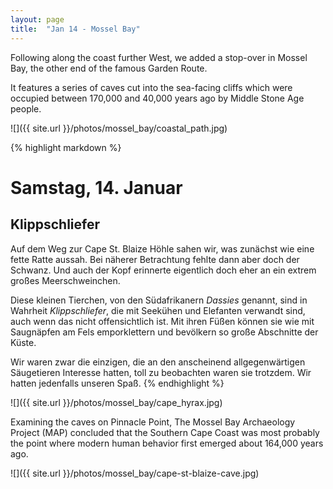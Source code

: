 ```yaml
---
layout: page
title:  "Jan 14 - Mossel Bay"
---
```


Following along the coast further West, we added a stop-over in Mossel Bay, the other end of the famous Garden Route.

It features a series of caves cut into the sea-facing cliffs which were occupied between 170,000 and 40,000 years ago by Middle Stone Age people.

![]({{ site.url }}/photos/mossel_bay/coastal_path.jpg)

{% highlight markdown %}
# Samstag, 14. Januar
## Klippschliefer

Auf dem Weg zur Cape St. Blaize Höhle sahen wir, was zunächst wie eine fette Ratte aussah. Bei näherer Betrachtung fehlte dann aber doch der Schwanz. Und auch der Kopf erinnerte eigentlich doch eher an ein extrem großes Meerschweinchen.

Diese kleinen Tierchen, von den Südafrikanern _Dassies_ genannt, sind in Wahrheit _Klippschliefer_, die mit Seekühen und Elefanten verwandt sind, auch wenn das nicht offensichtlich ist.
Mit ihren Füßen können sie wie mit Saugnäpfen am Fels emporklettern und bevölkern so große Abschnitte der Küste.

Wir waren zwar die einzigen, die an den anscheinend allgegenwärtigen Säugetieren Interesse hatten, toll zu beobachten waren sie trotzdem. Wir hatten jedenfalls unseren Spaß. 
{% endhighlight %}

![]({{ site.url }}/photos/mossel_bay/cape_hyrax.jpg)

Examining the caves on Pinnacle Point, The Mossel Bay Archaeology Project (MAP) concluded that the Southern Cape Coast was most probably the point where modern human behavior first emerged about 164,000 years ago.

![]({{ site.url }}/photos/mossel_bay/cape-st-blaize-cave.jpg)
